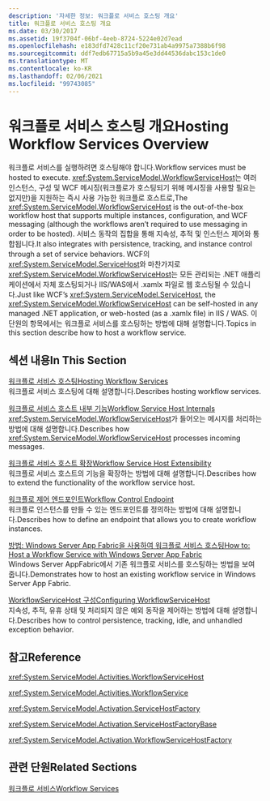 ```yaml
---
description: '자세한 정보: 워크플로 서비스 호스팅 개요'
title: 워크플로 서비스 호스팅 개요
ms.date: 03/30/2017
ms.assetid: 19f3704f-06bf-4eeb-8724-5224e02d7ead
ms.openlocfilehash: e183dfd7428c11cf20e731ab4a9975a7388b6f98
ms.sourcegitcommit: ddf7edb67715a5b9a45e3dd44536dabc153c1de0
ms.translationtype: MT
ms.contentlocale: ko-KR
ms.lasthandoff: 02/06/2021
ms.locfileid: "99743085"
---
```

# <a name="hosting-workflow-services-overview"></a><span data-ttu-id="a614e-103">워크플로 서비스 호스팅 개요</span><span class="sxs-lookup"><span data-stu-id="a614e-103">Hosting Workflow Services Overview</span></span>

<span data-ttu-id="a614e-104">워크플로 서비스를 실행하려면 호스팅해야 합니다.</span><span class="sxs-lookup"><span data-stu-id="a614e-104">Workflow services must be hosted to execute.</span></span> <span data-ttu-id="a614e-105"><xref:System.ServiceModel.WorkflowServiceHost>는 여러 인스턴스, 구성 및 WCF 메시징(워크플로가 호스팅되기 위해 메시징을 사용할 필요는 없지만)을 지원하는 즉시 사용 가능한 워크플로 호스트로,</span><span class="sxs-lookup"><span data-stu-id="a614e-105">The <xref:System.ServiceModel.WorkflowServiceHost> is the out-of-the-box workflow host that supports multiple instances, configuration, and WCF messaging (although the workflows aren’t required to use messaging in order to be hosted).</span></span>  <span data-ttu-id="a614e-106">서비스 동작의 집합을 통해 지속성, 추적 및 인스턴스 제어와 통합됩니다.</span><span class="sxs-lookup"><span data-stu-id="a614e-106">It also integrates with persistence, tracking, and instance control through a set of service behaviors.</span></span>  <span data-ttu-id="a614e-107">WCF의 <xref:System.ServiceModel.ServiceHost>와 마찬가지로 <xref:System.ServiceModel.WorkflowServiceHost>는 모든 관리되는 .NET 애플리케이션에서 자체 호스팅되거나 IIS/WAS에서 .xamlx 파일로 웹 호스팅될 수 있습니다.</span><span class="sxs-lookup"><span data-stu-id="a614e-107">Just like WCF’s <xref:System.ServiceModel.ServiceHost>, the <xref:System.ServiceModel.WorkflowServiceHost> can be self-hosted in any managed .NET application, or web-hosted (as a .xamlx file) in IIS / WAS.</span></span>  <span data-ttu-id="a614e-108">이 단원의 항목에서는 워크플로 서비스를 호스팅하는 방법에 대해 설명합니다.</span><span class="sxs-lookup"><span data-stu-id="a614e-108">Topics in this section describe how to host a workflow service.</span></span>  
  
## <a name="in-this-section"></a><span data-ttu-id="a614e-109">섹션 내용</span><span class="sxs-lookup"><span data-stu-id="a614e-109">In This Section</span></span>  

 [<span data-ttu-id="a614e-110">워크플로 서비스 호스팅</span><span class="sxs-lookup"><span data-stu-id="a614e-110">Hosting Workflow Services</span></span>](hosting-workflow-services.md)  
 <span data-ttu-id="a614e-111">워크플로 서비스 호스팅에 대해 설명합니다.</span><span class="sxs-lookup"><span data-stu-id="a614e-111">Describes hosting workflow services.</span></span>  
  
 [<span data-ttu-id="a614e-112">워크플로 서비스 호스트 내부 기능</span><span class="sxs-lookup"><span data-stu-id="a614e-112">Workflow Service Host Internals</span></span>](workflow-service-host-internals.md)  
 <span data-ttu-id="a614e-113"><xref:System.ServiceModel.WorkflowServiceHost>가 들어오는 메시지를 처리하는 방법에 대해 설명합니다.</span><span class="sxs-lookup"><span data-stu-id="a614e-113">Describes how <xref:System.ServiceModel.WorkflowServiceHost> processes incoming messages.</span></span>  
  
 [<span data-ttu-id="a614e-114">워크플로 서비스 호스트 확장</span><span class="sxs-lookup"><span data-stu-id="a614e-114">Workflow Service Host Extensibility</span></span>](workflow-service-host-extensibility.md)  
 <span data-ttu-id="a614e-115">워크플로 서비스 호스트의 기능을 확장하는 방법에 대해 설명합니다.</span><span class="sxs-lookup"><span data-stu-id="a614e-115">Describes how to extend the functionality of the workflow service host.</span></span>  
  
 [<span data-ttu-id="a614e-116">워크플로 제어 엔드포인트</span><span class="sxs-lookup"><span data-stu-id="a614e-116">Workflow Control Endpoint</span></span>](workflow-control-endpoint.md)  
 <span data-ttu-id="a614e-117">워크플로 인스턴스를 만들 수 있는 엔드포인트를 정의하는 방법에 대해 설명합니다.</span><span class="sxs-lookup"><span data-stu-id="a614e-117">Describes how to define an endpoint that allows you to create workflow instances.</span></span>
  
 [<span data-ttu-id="a614e-118">방법: Windows Server App Fabric을 사용하여 워크플로 서비스 호스팅</span><span class="sxs-lookup"><span data-stu-id="a614e-118">How to: Host a Workflow Service with Windows Server App Fabric</span></span>](how-to-host-a-workflow-service-with-windows-server-app-fabric.md)  
 <span data-ttu-id="a614e-119">Windows Server AppFabric에서 기존 워크플로 서비스를 호스팅하는 방법을 보여 줍니다.</span><span class="sxs-lookup"><span data-stu-id="a614e-119">Demonstrates how to host an existing workflow service in Windows Server App Fabric.</span></span>  
  
 [<span data-ttu-id="a614e-120">WorkflowServiceHost 구성</span><span class="sxs-lookup"><span data-stu-id="a614e-120">Configuring WorkflowServiceHost</span></span>](configuring-workflowservicehost.md)  
 <span data-ttu-id="a614e-121">지속성, 추적, 유휴 상태 및 처리되지 않은 예외 동작을 제어하는 방법에 대해 설명합니다.</span><span class="sxs-lookup"><span data-stu-id="a614e-121">Describes how to control persistence, tracking, idle, and unhandled exception behavior.</span></span>  
  
## <a name="reference"></a><span data-ttu-id="a614e-122">참고</span><span class="sxs-lookup"><span data-stu-id="a614e-122">Reference</span></span>  

 <xref:System.ServiceModel.Activities.WorkflowServiceHost>  
  
 <xref:System.ServiceModel.Activities.WorkflowService>  
  
 <xref:System.ServiceModel.Activation.ServiceHostFactory>  
  
 <xref:System.ServiceModel.Activation.ServiceHostFactoryBase>  
  
 <xref:System.ServiceModel.Activation.WorkflowServiceHostFactory>  
  
## <a name="related-sections"></a><span data-ttu-id="a614e-123">관련 단원</span><span class="sxs-lookup"><span data-stu-id="a614e-123">Related Sections</span></span>  

 [<span data-ttu-id="a614e-124">워크플로 서비스</span><span class="sxs-lookup"><span data-stu-id="a614e-124">Workflow Services</span></span>](workflow-services.md)
